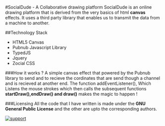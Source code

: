 #SocialDude -  A Collaborative drawing platform
SocialDude is an online drawing platform that is derived from the very basics of html **canvas** effects. It uses a third party library that enables us to transmit the data from a machine to another.

##Technology Stack
- HTML5 Canvas
- Pubnub Javascript Library
- TypedJS
- Jquery
- Zocial CSS

###How it works ?
A simple canvas effect that powered by the Pubnub library to send and to recieve the cordinates that are send though a channel and is recieved at another end. The function addEventListener(), Which Listens the mouse strokes which then calls the subsequent functions **startDraw(),endDraw() and draw()** makes the magic to happen ! 

###Licensing
All the code that I have written is made under the **GNU General Public License** and the other are upto the corresponding authors.

[![support](https://baikal.io/badges/aravindxz/social-dude)](https://baikal.io/aravindxz/social-dude)
